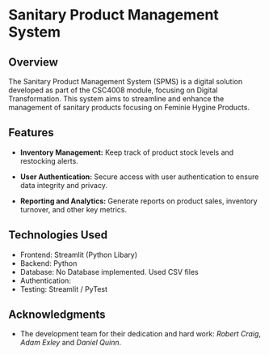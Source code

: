 # Sanitary Product Management System

## Overview

The Sanitary Product Management System (SPMS) is a digital solution developed as part of the CSC4008 module, focusing on Digital Transformation. This system aims to streamline and enhance the management of sanitary products focusing on Feminie Hygine Products.
## Features

  
- **Inventory Management:** Keep track of product stock levels and restocking alerts.

- **User Authentication:** Secure access with user authentication to ensure data integrity and privacy.

- **Reporting and Analytics:** Generate reports on product sales, inventory turnover, and other key metrics.

## Technologies Used

- Frontend: Streamlit (Python Libary)
- Backend: Python
- Database: No Database implemented. Used CSV files
- Authentication: 
- Testing: Streamlit / PyTest

## Acknowledgments

- The development team for their dedication and hard work: *Robert Craig*, *Adam Exley* and *Daniel Quinn*.
